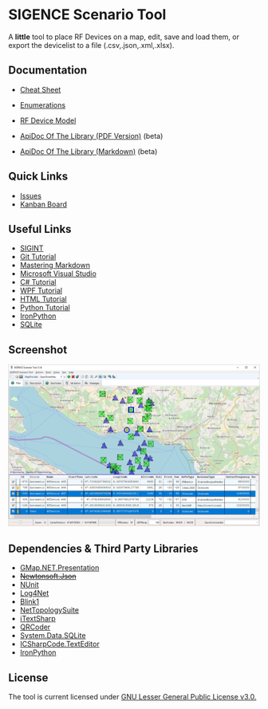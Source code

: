 # SIGENCE Scenario Tool

A **little** tool to place RF Devices on a map, edit, save and load them, or export the devicelist to a file (.csv,.json,.xml,.xlsx).

## Documentation

- [Cheat Sheet](Documentation/Generated/CheatSheet.pdf)
- [Enumerations](Source/SIGENCEScenarioTool.Library/Src/Models/EnumerationsAndConstants.md)
- [RF Device Model](Source/SIGENCEScenarioTool.Library/Src/Models/RFDevice/RFDevice.Properties.md)

- [ApiDoc Of The Library (PDF Version)](Documentation/Generated/SIGENCEScenarioTool.Library.pdf) (beta)
- [ApiDoc Of The Library (Markdown)](Documentation/Generated/Markdown/README.md) (beta)



## Quick Links

- [Issues](https://github.com/ObiWanLansi/SIGENCE-Scenario-Tool/issues/)
- [Kanban Board](https://github.com/ObiWanLansi/SIGENCE-Scenario-Tool/projects/1?fullscreen=true)


## Useful Links

- [SIGINT](https://en.wikipedia.org/wiki/Signals_intelligence)
- [Git Tutorial](https://www.tutorialspoint.com/git/index.htm)
- [Mastering Markdown](https://guides.github.com/features/mastering-markdown/)
- [Microsoft Visual Studio](https://visualstudio.microsoft.com/)
- [C# Tutorial](https://www.tutorialspoint.com/csharp/index.htm)
- [WPF Tutorial](https://www.tutorialspoint.com/wpf/index.htm)
- [HTML Tutorial](https://www.w3schools.com/html/default.asp)
- [Python Tutorial](https://www.tutorialspoint.com/python/index.htm)
- [IronPython](http://ironpython.net/documentation/dotnet/)
- [SQLite](https://sqlite.org/index.html)


## Screenshot

![Sorry, but here should be a Screenshot :-(](Screenshots/MainApplication.jpg  "Screenshot from the MainWindow.")


## Dependencies &amp; Third Party Libraries

- [GMap.NET.Presentation](https://www.nuget.org/packages/GMap.NET.Presentation/)
- ~~[Newtonsoft.Json](https://www.nuget.org/packages/Newtonsoft.Json/)~~
- [NUnit](https://www.nuget.org/packages/NUnit/)
- [Log4Net](https://www.nuget.org/packages/log4net/)
- [Blink1](https://www.nuget.org/packages/Blink1.ObiWanLansi/)
- [NetTopologySuite](https://www.nuget.org/packages/NetTopologySuite/)
- [iTextSharp](https://www.nuget.org/packages/iTextSharp/)
- [QRCoder](https://github.com/codebude/QRCoder/)
- [System.Data.SQLite](https://www.nuget.org/packages/System.Data.SQLite/)
- [ICSharpCode.TextEditor](https://www.nuget.org/packages/ICSharpCode.TextEditor/)
- [IronPython](https://www.nuget.org/packages/IronPython/)


## License

The tool is current licensed under [GNU Lesser General Public License v3.0.](https://github.com/ObiWanLansi/SIGENCE-Scenario-Tool/blob/master/LICENSE)
